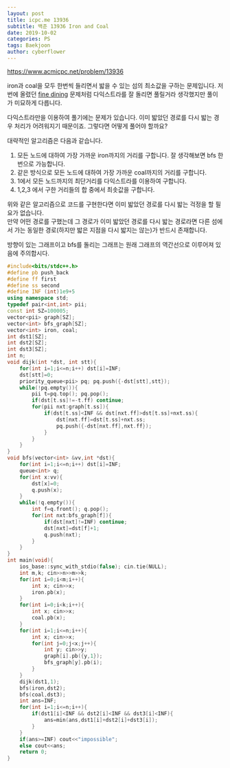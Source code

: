 ```yaml
---
layout: post
title: icpc.me 13936
subtitle: 백준 13936 Iron and Coal
date: 2019-10-02
categories: PS
tags: Baekjoon
author: cyberflower
---
```


<https://www.acmicpc.net/problem/13936>

iron과 coal을 모두 한번씩 들리면서 밟을 수 있는 섬의 최소값을 구하는 문제입니다. 저번에 올렸던 [fine dining](https://cyberflower.github.io/2019/09/27/icpc16763.html) 문제처럼 다익스트라를 잘 돌리면 풀릴거라 생각했지만 풀이가 미묘하게 다릅니다.

다익스트라만을 이용하여 풀기에는 문제가 있습니다. 이미 밟았던 경로를 다시 밟는 경우 처리가 어려워지기 때문이죠. 그렇다면 어떻게 풀어야 할까요?

대략적인 알고리즘은 다음과 같습니다.
1. 모든 노드에 대하여 가장 가까운 iron까지의 거리를 구합니다. 잘 생각해보면 bfs 한번으로 가능합니다.
2. 같은 방식으로 모든 노드에 대하여 가장 가까운 coal까지의 거리를 구합니다.
3. 1에서 모든 노드까지의 최단거리를 다익스트라를 이용하여 구합니다.
4. 1,2,3 에서 구한 거리들의 합 중에서 최솟값을 구합니다.

위와 같은 알고리즘으로 코드를 구현한다면 이미 밟았던 경로를 다시 밟는 걱정을 할 필요가 없습니다.  
만약 어떤 경로를 구했는데 그 경로가 이미 밟았던 경로를 다시 밟는 경로라면 다른 섬에서 가는 동일한 경로(하지만 밟은 지점을 다시 밟지는 않는)가 반드시 존재합니다.

방향이 있는 그래프이고 bfs를 돌리는 그래프는 원래 그래프의 역간선으로 이루어져 있음에 주의합시다.

```cpp
#include<bits/stdc++.h>
#define pb push_back
#define ff first
#define ss second
#define INF (int)1e9+5
using namespace std;
typedef pair<int,int> pii;
const int SZ=100005;
vector<pii> graph[SZ];
vector<int> bfs_graph[SZ];
vector<int> iron, coal;
int dst1[SZ];
int dst2[SZ];
int dst3[SZ];
int n;
void dijk(int *dst, int stt){
	for(int i=1;i<=n;i++) dst[i]=INF;
	dst[stt]=0;
	priority_queue<pii> pq; pq.push({-dst[stt],stt});
	while(!pq.empty()){
		pii t=pq.top(); pq.pop();
		if(dst[t.ss]!=-t.ff) continue;
		for(pii nxt:graph[t.ss]){
			if(dst[t.ss]<INF && dst[nxt.ff]>dst[t.ss]+nxt.ss){
				dst[nxt.ff]=dst[t.ss]+nxt.ss;
				pq.push({-dst[nxt.ff],nxt.ff});
			}
		}
	}
}
void bfs(vector<int> &vv,int *dst){
	for(int i=1;i<=n;i++) dst[i]=INF;
	queue<int> q;
	for(int x:vv){
		dst[x]=0;
		q.push(x);
	}
	while(!q.empty()){
		int f=q.front(); q.pop();
		for(int nxt:bfs_graph[f]){
			if(dst[nxt]!=INF) continue;
			dst[nxt]=dst[f]+1;
			q.push(nxt);
		}
	}
}
int main(void){
	ios_base::sync_with_stdio(false); cin.tie(NULL);
	int m,k; cin>>n>>m>>k;
	for(int i=0;i<m;i++){
		int x; cin>>x;
		iron.pb(x);
	}
	for(int i=0;i<k;i++){
		int x; cin>>x;
		coal.pb(x);
	}
	for(int i=1;i<=n;i++){
		int x; cin>>x;
		for(int j=0;j<x;j++){
			int y; cin>>y;
			graph[i].pb({y,1});
			bfs_graph[y].pb(i);
		}
	}
	dijk(dst1,1);
	bfs(iron,dst2);
	bfs(coal,dst3);
	int ans=INF;
	for(int i=1;i<=n;i++){
		if(dst1[i]<INF && dst2[i]<INF && dst3[i]<INF){
			ans=min(ans,dst1[i]+dst2[i]+dst3[i]);
		}
	}
	if(ans>=INF) cout<<"impossible";
	else cout<<ans;
	return 0;
}
```
